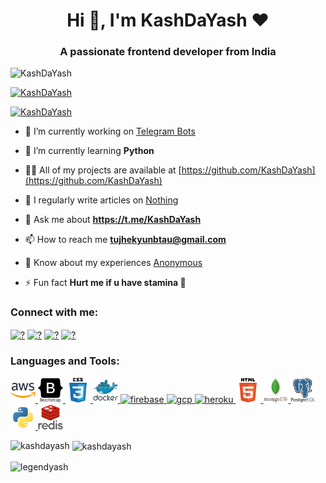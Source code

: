 <h1 align="center">Hi 👋, I'm KashDaYash ❤️</h1>
<h3 align="center">A passionate frontend developer from India</h3>

<p align="left"> <img src="https://komarev.com/ghpvc/?username=kashdayash&label=Profile%20views&color=0e75b6&style=flat" alt="KashDaYash" /> </p>

<p align="left"> <a href="https://github.com/ryo-ma/github-profile-trophy"><img src="https://github-profile-trophy.vercel.app/?username=kashdayash" alt="KashDaYash" /></a> </p>

<p align="left"> <a href="https://twitter.com/?" target="blank"><img src="https://img.shields.io/twitter/follow/??logo=twitter&style=for-the-badge" alt="KashDaYash" /></a> </p>

- 🔭 I’m currently working on [Telegram Bots](https://github.com/YaaraRobot)

- 🌱 I’m currently learning **Python**

- 👨‍💻 All of my projects are available at [https://github.com/KashDaYash](https://github.com/KashDaYash)

- 📝 I regularly write articles on [Nothing](Nothing)

- 💬 Ask me about **https://t.me/KashDaYash**

- 📫 How to reach me **tujhekyunbtau@gmail.com**

- 📄 Know about my experiences [Anonymous](Anonymous)

- ⚡ Fun fact **Hurt me if u have stamina 🥵**

<h3 align="left">Connect with me:</h3>
<p align="left">
<a href="https://twitter.com/?" target="blank"><img align="center" src="https://raw.githubusercontent.com/rahuldkjain/github-profile-readme-generator/master/src/images/icons/Social/twitter.svg" alt="?" height="30" width="40" /></a>
<a href="https://fb.com/?" target="blank"><img align="center" src="https://raw.githubusercontent.com/rahuldkjain/github-profile-readme-generator/master/src/images/icons/Social/facebook.svg" alt="?" height="30" width="40" /></a>
<a href="https://instagram.com/?" target="blank"><img align="center" src="https://raw.githubusercontent.com/rahuldkjain/github-profile-readme-generator/master/src/images/icons/Social/instagram.svg" alt="?" height="30" width="40" /></a>
<a href="https://www.youtube.com/c/?" target="blank"><img align="center" src="https://raw.githubusercontent.com/rahuldkjain/github-profile-readme-generator/master/src/images/icons/Social/youtube.svg" alt="?" height="30" width="40" /></a>
</p>

<h3 align="left">Languages and Tools:</h3>
<p align="left"> <a href="https://aws.amazon.com" target="_blank" rel="noreferrer"> <img src="https://raw.githubusercontent.com/devicons/devicon/master/icons/amazonwebservices/amazonwebservices-original-wordmark.svg" alt="aws" width="40" height="40"/> </a> <a href="https://getbootstrap.com" target="_blank" rel="noreferrer"> <img src="https://raw.githubusercontent.com/devicons/devicon/master/icons/bootstrap/bootstrap-plain-wordmark.svg" alt="bootstrap" width="40" height="40"/> </a> <a href="https://www.w3schools.com/css/" target="_blank" rel="noreferrer"> <img src="https://raw.githubusercontent.com/devicons/devicon/master/icons/css3/css3-original-wordmark.svg" alt="css3" width="40" height="40"/> </a> <a href="https://www.docker.com/" target="_blank" rel="noreferrer"> <img src="https://raw.githubusercontent.com/devicons/devicon/master/icons/docker/docker-original-wordmark.svg" alt="docker" width="40" height="40"/> </a> <a href="https://firebase.google.com/" target="_blank" rel="noreferrer"> <img src="https://www.vectorlogo.zone/logos/firebase/firebase-icon.svg" alt="firebase" width="40" height="40"/> </a> <a href="https://cloud.google.com" target="_blank" rel="noreferrer"> <img src="https://www.vectorlogo.zone/logos/google_cloud/google_cloud-icon.svg" alt="gcp" width="40" height="40"/> </a> <a href="https://heroku.com" target="_blank" rel="noreferrer"> <img src="https://www.vectorlogo.zone/logos/heroku/heroku-icon.svg" alt="heroku" width="40" height="40"/> </a> <a href="https://www.w3.org/html/" target="_blank" rel="noreferrer"> <img src="https://raw.githubusercontent.com/devicons/devicon/master/icons/html5/html5-original-wordmark.svg" alt="html5" width="40" height="40"/> </a> <a href="https://www.mongodb.com/" target="_blank" rel="noreferrer"> <img src="https://raw.githubusercontent.com/devicons/devicon/master/icons/mongodb/mongodb-original-wordmark.svg" alt="mongodb" width="40" height="40"/> </a> <a href="https://www.postgresql.org" target="_blank" rel="noreferrer"> <img src="https://raw.githubusercontent.com/devicons/devicon/master/icons/postgresql/postgresql-original-wordmark.svg" alt="postgresql" width="40" height="40"/> </a> <a href="https://www.python.org" target="_blank" rel="noreferrer"> <img src="https://raw.githubusercontent.com/devicons/devicon/master/icons/python/python-original.svg" alt="python" width="40" height="40"/> </a> <a href="https://redis.io" target="_blank" rel="noreferrer"> <img src="https://raw.githubusercontent.com/devicons/devicon/master/icons/redis/redis-original-wordmark.svg" alt="redis" width="40" height="40"/> </a> </p>

<p><img align="left" src="https://github-readme-stats.vercel.app/api/top-langs?username=kashdayash&show_icons=true&locale=en&layout=compact" alt="kashdayash" /></p>

<p>&nbsp;<img align="center" src="https://github-readme-stats.vercel.app/api?username=kashdayash&show_icons=true&locale=en" alt="kashdayash" /></p>

<p><img align="center" src="https://github-readme-streak-stats.herokuapp.com/?user=kashdayash&" alt="legendyash" /></p>
